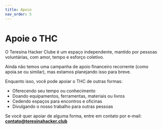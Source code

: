 ```yaml
---
title: Apoio
nav_order: 5
---
```


# Apoie o THC

O Teresina Hacker Clube é um espaço independente, mantido por pessoas voluntárias, com amor, tempo e esforço coletivo.

Ainda não temos uma campanha de apoio financeiro recorrente (como apoia.se ou similar), mas estamos planejando isso para breve.

Enquanto isso, você pode apoiar o THC de outras formas:

- Oferecendo seu tempo ou conhecimento
- Doando equipamentos, ferramentas, materiais ou livros
- Cedendo espaços para encontros e oficinas
- Divulgando o nosso trabalho para outras pessoas

Se você quer apoiar de alguma forma, entre em contato por e-mail:  
**contato@teresinahacker.club**
